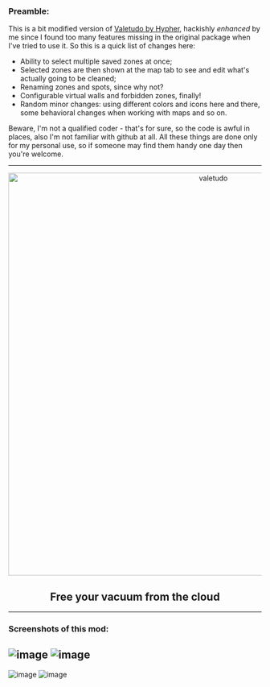 ### Preamble:

This is a bit modified version of [Valetudo by Hypher](https://github.com/Hypfer/Valetudo), hackishly _enhanced_ by me since I found too many features missing in the original package when I've tried to use it. So this is a quick list of changes here:

* Ability to select multiple saved zones at once;
* Selected zones are then shown at the map tab to see and edit what's actually going to be cleaned;
* Renaming zones and spots, since why not?
* Configurable virtual walls and forbidden zones, finally!
* Random minor changes: using different colors and icons here and there, some behavioral changes when working with maps and so on.

Beware, I'm not a qualified coder - that's for sure, so the code is awful in places, also I'm not familiar with github at all. All these things are done only for my personal use, so if someone may find them handy one day then you're welcome.

----

<div align="center">
    <img src="https://github.com/rand256/valetudo/blob/testing/assets/logo/valetudo_logo_with_name.svg" width="800" alt="valetudo">
    <p align="center"><h2>Free your vacuum from the cloud</h2></p>
</div>

----

### Screenshots of this mod:
![image](https://user-images.githubusercontent.com/30267719/58707398-7b2b3e80-83bd-11e9-81be-ea3148e18f88.jpg)
![image](https://user-images.githubusercontent.com/30267719/58707453-ad3ca080-83bd-11e9-992f-27e126462686.jpg)
----
![image](https://user-images.githubusercontent.com/30267719/58707479-c1809d80-83bd-11e9-9b80-b82e0b1ee3d6.jpg)
![image](https://user-images.githubusercontent.com/30267719/58707499-d1987d00-83bd-11e9-82bd-046b0563314e.jpg)
